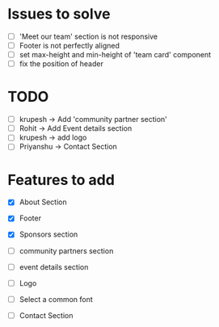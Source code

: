 # Issues to solve
- [ ] 'Meet our team' section is not responsive
- [ ] Footer is not perfectly aligned
- [ ] set max-height and min-height of 'team card' component
- [ ] fix the position of header

# TODO
- [ ] krupesh -> Add 'community partner section'
- [ ] Rohit -> Add Event details section
- [ ] krupesh -> add logo
- [ ] Priyanshu -> Contact Section

# Features to add
- [x] About Section
- [x] Footer
- [x] Sponsors section
- [ ] community partners section
- [ ] event details section
- [ ] Logo
- [ ] Select a common font
- [ ] Contact Section

